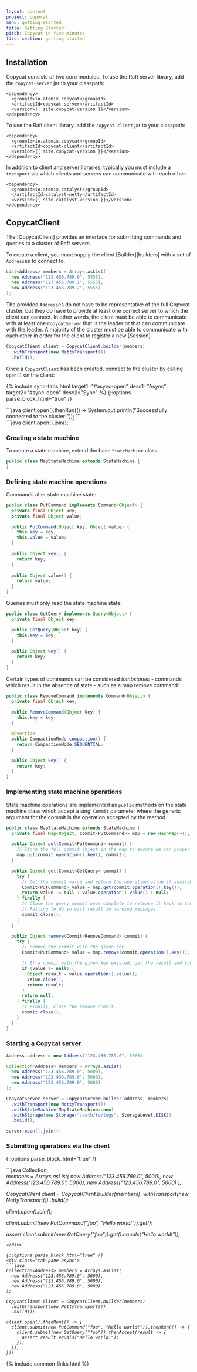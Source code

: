 ```yaml
---
layout: content
project: copycat
menu: getting-started
title: Getting Started
pitch: Copycat in five minutes
first-section: getting-started
---
```


## Installation

Copycat consists of two core modules. To use the Raft server library, add the `copycat-server` jar
to your classpath:

```
<dependency>
  <groupId>io.atomix.copycat</groupId>
  <artifactId>copycat-server</artifactId>
  <version>{{ site.copycat-version }}</version>
</dependency>
```

To use the Raft client library, add the `copycat-client` jar to your classpath:

```
<dependency>
  <groupId>io.atomix.copycat</groupId>
  <artifactId>copycat-client</artifactId>
  <version>{{ site.copycat-version }}</version>
</dependency>
```

In addition to client and server libraries, typically you must include a `transport` via which clients and servers can communicate with each other:

```
<dependency>
  <groupId>io.atomix.catalyst</groupId>
  </artifactId>catalyst-netty</artifactId>
  <version>{{ site.catalyst-version }}</version>
</dependency>
```

## CopycatClient

The [CopycatClient] provides an interface for submitting commands and queries to a cluster of Raft servers.

To create a client, you must supply the client [Builder][builders] with a set of `Address`es to connect to.

```java
List<Address> members = Arrays.asList(
  new Address("123.456.789.0", 5555),
  new Address("123.456.789.1", 5555),
  new Address("123.456.789.2", 5555)
);
```

The provided `Address`es do not have to be representative of the full Copycat cluster, but they do have to provide at least one correct server to which the client can connect. In other words, the client must be able to communicate with at least one `CopycatServer` that is the leader or that can communicate with the leader. A majority of the cluster must be able to communicate with each other in order for the client to register a new [Session].

```java
CopycatClient client = CopycatClient.builder(members)
  .withTransport(new NettyTransport())
  .build();
```

Once a `CopycatClient` has been created, connect to the cluster by calling `open()` on the client:

{% include sync-tabs.html target1="#async-open" desc1="Async" target2="#sync-open" desc2="Sync" %}
{::options parse_block_html="true" /}
<div class="tab-content">
<div class="tab-pane active" id="async-open">
```java
client.open().thenRun(() -> System.out.println("Successfully connected to the cluster!"));
```
</div>

<div class="tab-pane" id="sync-open">
```java
client.open().join();
```
</div>
</div>

### Creating a state machine

To create a state machine, extend the base `StateMachine` class:

```java
public class MapStateMachine extends StateMachine {
}
```

### Defining state machine operations

Commands alter state machine state:

```java
public class PutCommand implements Command<Object> {
  private final Object key;
  private final Object value;

  public PutCommand(Object key, Object value) {
    this.key = key;
    this.value = value;
  }

  public Object key() {
    return key;
  }
  
  public Object value() {
    return value;
  }
}
```

Queries must only read the state machine state:

```java
public class GetQuery implements Query<Object> {
  private final Object key;

  public GetQuery(Object key) {
    this.key = key;
  }

  public Object key() {
    return key;
  }
}
```

Certain types of commands can be considered *tombstones* - commands which result in the absence of state - such as a map remove command:

```java
public class RemoveCommand implements Command<Object> {
  private final Object key;

  public RemoveCommand(Object key) {
    this.key = key;
  }

  @Override
  public CompactionMode compaction() {
    return CompactionMode.SEQUENTIAL;
  }

  public Object key() {
    return key;
  }
}
```

### Implementing state machine operations

State machine operations are implemented as `public` methods on the state machine class which accept a singl `Commit` parameter where the generic argument for the commit is the operation accepted by the method.

```java
public class MapStateMachine extends StateMachine {
  private final Map<Object, Commit<PutCommand>> map = new HashMap<>();

  public Object put(Commit<PutCommand> commit) {
    // Store the full commit object in the map to ensure we can properly close it from the commit log once we're done.
    map.put(commit.operation().key(), commit);
  }

  public Object get(Commit<GetQuery> commit) {
    try {
      // Get the commit value and return the operation value if available.
      Commit<PutCommand> value = map.get(commit.operation().key());
      return value != null ? value.operation().value() : null;
    } finally {
      // Close the query commit once complete to release it back to the internal commit pool.
      // Failing to do so will result in warning messages.
      commit.close();
    }
  }

  public Object remove(Commit<RemoveCommand> commit) {
    try {
      // Remove the commit with the given key.
      Commit<PutCommand> value = map.remove(commit.operation().key());

      // If a commit with the given key existed, get the result and then close the commit from the log.
      if (value != null) {
        Object result = value.operation().value();
        value.close();
        return result;
      }
      return null;
    } finally {
      // Finally, close the remove commit.
      commit.close();
    }
  }
}
```

### Starting a Copycat server

```java
Address address = new Address("123.456.789.0", 5000);

Collection<Address> members = Arrays.asList(
  new Address("123.456.789.0", 5000),
  new Address("123.456.789.0", 5000),
  new Address("123.456.789.0", 5000)
);

CopycatServer server = CopycatServer.builder(address, members)
  .withTransport(new NettyTransport())
  .withStateMachine(MapStateMachine::new)
  .withStorage(new Storage("/path/to/logs", StorageLevel.DISK))
  .build();

server.open().join();
```

### Submitting operations via the client

{::options parse_block_html="true" /}
<div class="tab-content">
<div class="tab-pane active sync">
```java
Collection<Address> members = Arrays.asList(
  new Address("123.456.789.0", 5000),
  new Address("123.456.789.0", 5000),
  new Address("123.456.789.0", 5000)
);

CopycatClient client = CopycatClient.builder(members)
  .withTransport(new NettyTransport())
  .build();

client.open().join();

client.submit(new PutCommand("foo", "Hello world!")).get();

assert client.submit(new GetQuery("foo")).get().equals("Hello world!"));
```
</div>

{::options parse_block_html="true" /}
<div class="tab-pane async">
```java
Collection<Address> members = Arrays.asList(
  new Address("123.456.789.0", 5000),
  new Address("123.456.789.0", 5000),
  new Address("123.456.789.0", 5000)
);

CopycatClient client = CopycatClient.builder(members)
  .withTransport(new NettyTransport())
  .build();

client.open().thenRun(() -> {
  client.submit(new PutCommand("foo", "Hello world!")).thenRun(() -> {
    client.submit(new GetQuery("foo")).thenAccept(result -> {
      assert result.equals("Hello world!");
    });
  });
});
```
</div>
</div>

{% include common-links.html %}